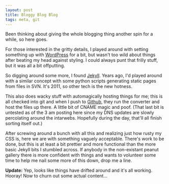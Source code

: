```yaml
---
layout: post
title: Bloggy Blog Blog
tags: meta, git
---
```


Been thinking about giving the whole blogging thing another spin for a while,
so here goes.

For those interested in the gritty details, I played around with setting
something up with [WordPress](http://wordpress.org) for a bit, but wasn't
too wild about things after beating my head against styling. I could always
punt that frilly stuff, but it was all a bit offputting.

So digging around some more, I found
[Jekyll](https://github.com/mojombo/jekyll). Years ago, I'd played around with
a similar concept with some python scripts generating static pages from files
in SVN. It's 2011, so other tech is the new hotness.

This also does wacky stuff with automagically hosting things for me; this is
all checked into git and when I push to [Github](http://github.com), they run
the converter and host the files up there. A little bit of CNAME magic and
poof. (That last bit is untested as of the 3 am posting here since my DNS
updates are slowly percolating around the intarwebs. Hopefully during the
day, that'll all finish sorting itself out.)

After screwing around a bunch with all this and realizing just how rusty my
CSS is, here we are with something vaguely acceptable. There's work to be done,
but this is at least a bit prettier and more functional than the more basic
Jekyll bits I stumbled across. If anybody in the non-existant peanut gallery
there is more confident with things and wants to volunteer some time to help
me nail some more of this down, drop me a line.

**Update:** Yep, looks like things have drifted around and it's all working.
Hooray! Now to churn out some actual content...
